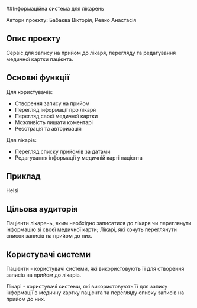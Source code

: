 ##Інформаційна система для лікарень

Автори проєкту: Бабаєва Вікторія, Ревко Анастасія

## Опис проєкту

Сервіс для запису на прийом до лікаря, перегляду та редагування медичної картки пацієнта.

## Основні функції

Для користувачів: 
- Створення запису на прийом
- Перегляд інформації про лікаря
-  Перегляд своєї медичної картки
- Можливість лишати коментарі 
- Реєстрація та авторизація 

Для лікарів:
- Перегляд списку прийомів за датами
- Редагування інформації у медичній карті пацієнта

## Приклад
Helsi

## Цільова аудиторія

Пацієнти лікарень, яким необхідно записатися до лікаря чи переглянути інформацію зі своєї медичної карти;
Лікарі, які хочуть переглянути список записів на прийом до них.

## Користувачі системи

Пацієнти - користувачі системи, які використовують її для створення записів на прийом до лікарів.

Лікарі - користувачі системи, які використовують її для запису інформації в медичну картку пацієнта та перегляду списку записів на прийом до них.
